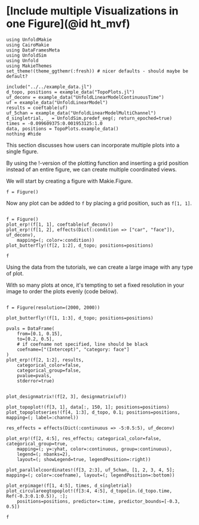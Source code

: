 # [Include multiple Visualizations in one Figure](@id ht_mvf)

```@example main
using UnfoldMakie
using CairoMakie
using DataFramesMeta
using UnfoldSim
using Unfold
using MakieThemes
set_theme!(theme_ggthemr(:fresh)) # nicer defaults - should maybe be default?

```
```@example main
include("../../example_data.jl")
d_topo, positions = example_data("TopoPlots.jl")
uf_deconv = example_data("UnfoldLinearModelContinuousTime")
uf = example_data("UnfoldLinearModel")
results = coeftable(uf)
uf_5chan = example_data("UnfoldLinearModelMultiChannel")
d_singletrial, _ = UnfoldSim.predef_eeg(; return_epoched=true)
times = -0.099609375:0.001953125:1.0
data, positions = TopoPlots.example_data()
nothing #hide
```
This section discusses how users can incorporate multiple plots into a single figure.

By using the !-version of the plotting function and inserting a grid position instead of an entire figure, we can create multiple coordinated views.

We will start by creating a figure with Makie.Figure. 

`f = Figure()`

Now any plot can be added to `f` by placing a grid position, such as `f[1, 1]`.

```@example main

f = Figure()
plot_erp!(f[1, 1], coeftable(uf_deconv))
plot_erp!(f[1, 2], effects(Dict(:condition => ["car", "face"]), uf_deconv), 
    mapping=(; color=:condition))
plot_butterfly!(f[2, 1:2], d_topo; positions=positions)

f
```

Using the data from the tutorials, we can create a large image with any type of plot.

With so many plots at once, it's tempting to set a fixed resolution in your image to order the plots evenly (code below).

```@example main

f = Figure(resolution=(2000, 2000))

plot_butterfly!(f[1, 1:3], d_topo; positions=positions)

pvals = DataFrame(
    from=[0.1, 0.15],
    to=[0.2, 0.5],
    # if coefname not specified, line should be black
    coefname=["(Intercept)", "category: face"]
)
plot_erp!(f[2, 1:2], results, 
    categorical_color=false,
    categorical_group=false,
    pvalue=pvals,
    stderror=true)


plot_designmatrix!(f[2, 3], designmatrix(uf))

plot_topoplot!(f[3, 1], data[:, 150, 1]; positions=positions)
plot_topoplotseries!(f[4, 1:3], d_topo, 0.1; positions=positions, mapping=(; label=:channel))

res_effects = effects(Dict(:continuous => -5:0.5:5), uf_deconv)

plot_erp!(f[2, 4:5], res_effects; categorical_color=false, categorical_group=true,
    mapping=(; y=:yhat, color=:continuous, group=:continuous),
    legend=(; nbanks=2),
    layout=(; showLegend=true, legendPosition=:right))

plot_parallelcoordinates!(f[3, 2:3], uf_5chan, [1, 2, 3, 4, 5]; mapping=(; color=:coefname), layout=(; legendPosition=:bottom))

plot_erpimage!(f[1, 4:5], times, d_singletrial)
plot_circulareegtopoplot!(f[3:4, 4:5], d_topo[in.(d_topo.time, Ref(-0.3:0.1:0.5)), :];
    positions=positions, predictor=:time, predictor_bounds=[-0.3, 0.5])

f
```

